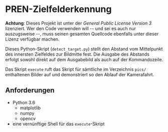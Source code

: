 # PREN-Zielfelderkennung

**Achtung**: Dieses Projekt ist unter der _General Public License Version 3_ lizenziert. Wer den Code verwenden will -- und sei es auch nur auszugsweise --, muss seinen gesamten Quellcode ebenfalls unter dieser Lizenz verfügbar machen.

Dieses Python-Skript (`detect_target.py`) stellt den Abstand vom Mittelpunkt
des innersten Zielfeldes zur Bildmitte fest. Die Ausgabe des Abstands erfolgt
sowohl direkt auf dem Ausgabebild als auch auf der Kommandozeile.

Das Skript `execute` ruft das Skript für sämtliche im Verzeichnis `pics/`
enthaltenen Bilder auf und demonstriert so den Ablauf der Kamerafahrt.

## Anforderungen

- Python 3.6
    - matplotlib
    - numpy
    - opencv
- eine vernünftige Shell für das `execute`-Skript
